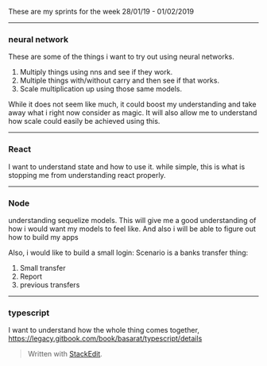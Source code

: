 These are my sprints for the week 28/01/19 -  01/02/2019

---
### neural network
These are some of the things i want to try out using neural networks.

1. Multiply things using nns and see if they work.
1. Multiple things with/without carry and then see if that works.
1. Scale multiplication up using those same models.

While it does not seem like much, it could boost my understanding and take away what i right now consider as magic. It will also allow me to understand how scale could easily be achieved using this.

---
### React  
  
I want to understand state and how to use it. while simple, this is what is stopping me from understanding react properly.

---
### Node 

understanding sequelize models. This will give me a good understanding of how i would want my models to feel like. And also i will be able to figure out how to build my apps

Also, i would like to build a small login:
Scenario is a banks transfer thing:
1. Small transfer
2. Report
3. previous transfers 

---
### typescript

I want to understand how the whole thing comes together,
https://legacy.gitbook.com/book/basarat/typescript/details



> Written with [StackEdit](https://stackedit.io/).
<!--stackedit_data:
eyJoaXN0b3J5IjpbLTUzMDM4MTc2MF19
-->
